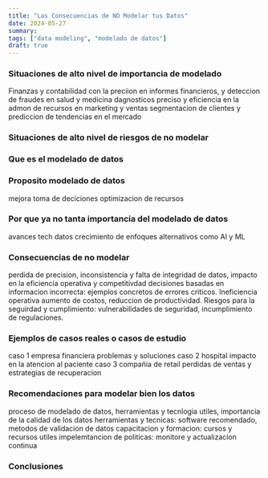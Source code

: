 ```yaml
---
title: "Las Consecuencias de NO Modelar tus Datos"
date: 2024-05-27
summary: 
tags: ["data modeling", "modelado de datos"]
draft: true
---
```


### Situaciones de alto nivel de importancia de modelado
Finanzas y contabilidad con la preciion en informes financieros, y deteccion de fraudes
en salud y medicina dagnosticos preciso y eficiencia en la admon de recursos
en marketing y ventas segmentacion de clientes y prediccion de tendencias en el mercado

### Situaciones de alto nivel de riesgos de no modelar

### Que es el modelado de datos

### Proposito modelado de datos
mejora toma de deciciones
optimizacion de recursos

### Por que ya no tanta importancia del modelado de datos
avances tech datos
crecimiento de enfoques alternativos como AI y ML

### Consecuencias de no modelar
perdida de precision, inconsistencia y falta de integridad de datos, impacto en la eficiencia operativa y competitivdad
decisiones basadas en informacion incorrecta: ejemplos concretos de errores criticos. Ineficiencia operativa aumento de costos, reduccion de productividad. Riesgos para la seguirdad y cumplimiento: vulnerabilidades de seguridad, incumplimiento de regulaciones.

### Ejemplos de casos reales o casos de estudio
caso 1 empresa financiera problemas y soluciones
caso 2 hospital impacto en la atencion al paciente
caso 3 compañia de retail perdidas de ventas y estrategias de recuperacion

### Recomendaciones para modelar bien los datos
proceso de modelado de datos, herramientas y tecnlogia utiles, importancia de la calidad de los datos
herramientas y tecnicas: software recomendado, metodos de validacion de datos
capacitacion y formacion: cursos y recursos utiles
impelemtancion de politicas: monitore y actualizacion continua

### Conclusiones

